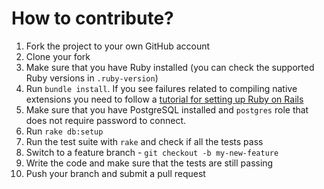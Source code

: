 # How to contribute?

1. Fork the project to your own GitHub account
2. Clone your fork
3. Make sure that you have Ruby installed (you can check the supported Ruby
versions in `.ruby-version`)
4. Run `bundle install`. If you see failures related to compiling native
extensions you need to follow a
[tutorial for setting up Ruby on Rails](https://gorails.com/setup)
5. Make sure that you have PostgreSQL installed and `postgres` role that does
not require password to connect.
6. Run `rake db:setup`
7. Run the test suite with `rake` and check if all the tests pass
8. Switch to a feature branch - `git checkout -b my-new-feature`
9. Write the code and make sure that the tests are still passing
10. Push your branch and submit a pull request
